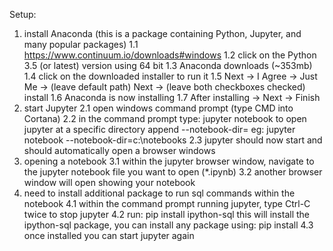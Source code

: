 Setup:
1.  install Anaconda (this is a package containing Python, Jupyter, and many popular packages)
    1.1 https://www.continuum.io/downloads#windows
    1.2 click on the Python 3.5 (or latest) version using 64 bit 
    1.3 Anaconda downloads (~353mb)
    1.4 click on the downloaded installer to run it
    1.5 Next -> I Agree -> Just Me -> (leave default path) Next -> (leave both checkboxes checked) install
    1.6 Anaconda is now installing
    1.7 After installing -> Next -> Finish    
2.  start Jupyter
    2.1 open windows command prompt (type CMD into Cortana)
    2.2 in the command prompt type: jupyter notebook 
        to open jupyter at a specific directory append --notebook-dir=<folder name>
        eg:  jupyter notebook --notebook-dir=c:\notebooks
    2.3 jupyter should now start and should automatically open a browser windows
3.  opening a notebook
    3.1 within the jupyter browser window, navigate to the jupyter notebook file you want to open (*.ipynb)
    3.2 another browser window will open showing your notebook
4.  need to install additional package to run sql commands within the notebook
    4.1 within the command prompt running jupyter, type Ctrl-C twice to stop jupyter
    4.2 run:  pip install ipython-sql
        this will install the ipython-sql package, you can install any package using:  pip install <packagename>
    4.3 once installed you can start jupyter again
    
